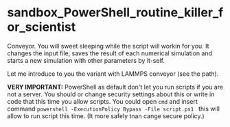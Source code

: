 # sandbox_PowerShell_routine_killer_for_scientist
Conveyor. You will sweet sleeping while the script will workin for you. It changes the input file, saves the result of each numerical simulation and starts a new simulation with other parameters by it-self.

Let me introduce to you the variant with LAMMPS conveyor (see the path).

**VERY IMPORTANT:** 
PowerShell as default don't let you run scripts if you are not a server. You should or change security settings about this 
or write in code that this time you allow scripts. You could open `cmd` and insert command 
`powershell -ExecutionPolicy Bypass -File script.ps1 ` this will allow to run script this time. (It more safely tnan cange 
secure policy.)
